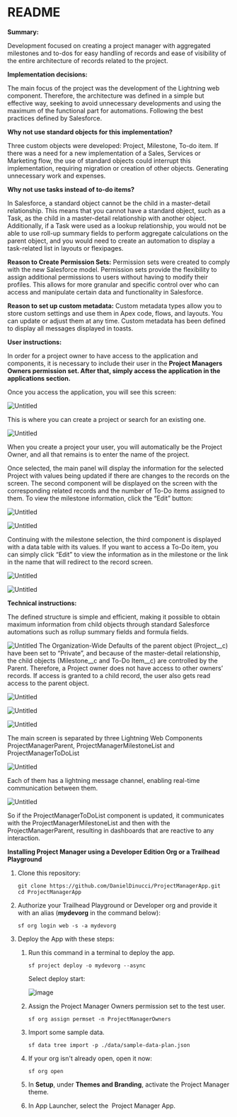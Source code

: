 # README

**Summary:**

Development focused on creating a project manager with aggregated milestones and to-dos for easy handling of records and ease of visibility of the entire architecture of records related to the project.

**Implementation decisions:**

The main focus of the project was the development of the Lightning web component. Therefore, the architecture was defined in a simple but effective way, seeking to avoid unnecessary developments and using the maximum of the functional part for automations. Following the best practices defined by Salesforce.

**Why not use standard objects for this implementation?**

Three custom objects were developed: Project, Milestone, To-do item. If there was a need for a new implementation of a Sales, Services or Marketing flow, the use of standard objects could interrupt this implementation, requiring migration or creation of other objects. Generating unnecessary work and expenses.

**Why not use tasks instead of to-do items?**

In Salesforce, a standard object cannot be the child in a master-detail relationship. This means that you cannot have a standard object, such as a Task, as the child in a master-detail relationship with another object. Additionally, if a Task were used as a lookup relationship, you would not be able to use roll-up summary fields to perform aggregate calculations on the parent object, and you would need to create an automation to display a task-related list in layouts or flexipages.

**Reason to Create Permission Sets:**
Permission sets were created to comply with the new Salesforce model. Permission sets provide the flexibility to assign additional permissions to users without having to modify their profiles. This allows for more granular and specific control over who can access and manipulate certain data and functionality in Salesforce.

**Reason to set up custom metadata:**
Custom metadata types allow you to store custom settings and use them in Apex code, flows, and layouts. You can update or adjust them at any time. Custom metadata has been defined to display all messages displayed in toasts.

**User instructions:**

In order for a project owner to have access to the application and components, it is necessary to include their user in the **Project Managers Owners permission set. After that, simply access the application in the applications section.**

Once you access the application, you will see this screen:


![Untitled](data/README%20Images/Untitled.png)

This is where you can create a project or search for an existing one.

![Untitled](data/README%20Images/Untitled%201.png)

When you create a project your user, you will automatically be the Project Owner, and all that remains is to enter the name of the project.

Once selected, the main panel will display the information for the selected Project with values being updated if there are changes to the records on the screen. The second component will be displayed on the screen with the corresponding related records and the number of To-Do items assigned to them. To view the milestone information, click the “Edit” button:

![Untitled](data/README%20Images/Untitled%202.png)

![Untitled](data/README%20Images/Untitled%203.png)

Continuing with the milestone selection, the third component is displayed with a data table with its values. If you want to access a To-Do item, you can simply click “Edit” to view the information as in the milestone or the link in the name that will redirect to the record screen.

![Untitled](data/README%20Images/Untitled%204.png)

![Untitled](data/README%20Images/Untitled%205.png)

**Technical instructions:**

The defined structure is simple and efficient, making it possible to obtain maximum information from child objects through standard Salesforce automations such as rollup summary fields and formula fields.

![Untitled](data/README%20Images/Untitled%206.png)
The Organization-Wide Defaults of the parent object (Project__c) have been set to “Private”, and because of the master-detail relationship, the child objects (Milestone__c and To-Do Item__c) are controlled by the Parent. Therefore, a Project owner does not have access to other owners’ records. If access is granted to a child record, the user also gets read access to the parent object.

![Untitled](data/README%20Images/Untitled%207.png)

![Untitled](data/README%20Images/Untitled%208.png)

![Untitled](data/README%20Images/Untitled%209.png)

The main screen is separated by three Lightning Web Components ProjectManagerParent, ProjectManagerMilestoneList and ProjectManagerToDoList

![Untitled](data/README%20Images/Untitled%2010.png)

Each of them has a lightning message channel, enabling real-time communication between them.

![Untitled](data/README%20Images/Untitled%2011.png)

So if the ProjectManagerToDoList component is updated, it communicates with the ProjectManagerMilestoneList and then with the ProjectManagerParent, resulting in dashboards that are reactive to any interaction.

**Installing Project Manager using a Developer Edition Org or a Trailhead Playground**

1. Clone this repository:
    
    ```
    git clone https://github.com/DanielDinucci/ProjectManagerApp.git
    cd ProjectManagerApp
    
    ```
    
2. Authorize your Trailhead Playground or Developer org and provide it with an alias (**mydevorg** in the command below):
    
    ```
    sf org login web -s -a mydevorg
    
    ```
    
3. Deploy the App with these steps:
    1. Run this command in a terminal to deploy the app.
        
        ```
        sf project deploy -o mydevorg --async
        ```
        Select deploy start:
       
        ![image](https://github.com/DanielDinucci/ProjectManagerApp/assets/69609230/b6d39891-bcd6-4caf-8378-e618b97ed6f8)

        
    3. Assign the Project Manager Owners permission set to the test user.
        
        ```
        sf org assign permset -n ProjectManagerOwners
        
        ```
        
    4. Import some sample data.
        
        ```
        sf data tree import -p ./data/sample-data-plan.json
        
        ```
        
    5. If your org isn't already open, open it now:
        
        ```
        sf org open
        
        ```
        
    6. In **Setup**, under **Themes and Branding**, activate the Project Manager theme.

    7. In App Launcher, select the  Project Manager App.


